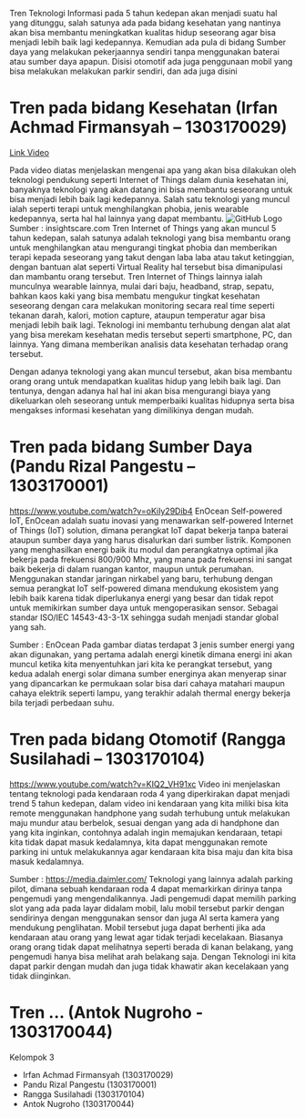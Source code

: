 Tren Teknologi Informasi pada 5 tahun kedepan akan menjadi suatu hal yang ditunggu, salah satunya ada pada bidang kesehatan yang nantinya akan bisa membantu meningkatkan kualitas hidup seseorang agar bisa menjadi lebih baik lagi kedepannya. Kemudian ada pula di bidang Sumber daya yang melakukan pekerjaannya sendiri tanpa menggunakan baterai atau sumber daya apapun. Disisi otomotif ada juga penggunaan mobil yang bisa melakukan melakukan parkir sendiri, dan ada juga disini

# Tren pada bidang Kesehatan (Irfan Achmad Firmansyah – 1303170029)
[Link Video](https://www.youtube.com/watch?v=72vumTWeqe0&t)

Pada video diatas menjelaskan mengenai apa yang akan bisa dilakukan oleh teknologi pendukung seperti Internet of Things dalam dunia kesehatan ini, banyaknya teknologi yang akan datang ini bisa membantu seseorang untuk bisa menjadi lebih baik lagi kedepannya. Salah satu teknologi yang muncul ialah seperti terapi untuk menghilangkan phobia, jenis wearable kedepannya, serta hal hal lainnya yang dapat membantu.
 ![GitHub Logo](/images/logo.png)
Sumber : insightscare.com 
Tren Internet of Things yang akan muncul 5 tahun kedepan, salah satunya adalah teknologi yang bisa membantu orang untuk menghilangkan atau mengurangi tingkat phobia dan memberikan terapi kepada seseorang yang takut dengan laba laba atau takut ketinggian, dengan bantuan alat seperti Virtual Reality hal tersebut bisa dimanipulasi dan mambantu orang tersebut.
Tren Internet of Things lainnya ialah munculnya wearable lainnya, mulai dari baju, headband, strap, sepatu, bahkan kaos kaki yang bisa membatu mengukur tingkat kesehatan seseorang dengan cara melakukan monitoring secara real time seperti tekanan darah, kalori, motion capture, ataupun temperatur agar bisa menjadi lebih baik lagi. 
Teknologi ini membantu terhubung dengan alat alat yang bisa merekam kesehatan medis tersebut seperti smartphone, PC, dan lainnya. Yang dimana memberikan analisis data kesehatan terhadap orang tersebut.


Dengan adanya teknologi yang akan muncul tersebut, akan bisa membantu orang orang untuk mendapatkan kualitas hidup yang lebih baik lagi. Dan tentunya, dengan adanya hal hal ini akan bisa mengurangi biaya yang dikeluarkan oleh seseorang untuk memperbaiki kualitas hidupnya serta bisa mengakses informasi kesehatan yang dimilikinya dengan mudah.

# Tren pada bidang Sumber Daya (Pandu Rizal Pangestu – 1303170001)
https://www.youtube.com/watch?v=oKiIy29Dib4
	EnOcean Self-powered IoT, EnOcean adalah suatu inovasi yang menawarkan self-powered Internet of Things (IoT) solution, dimana perangkat IoT dapat bekerja tanpa baterai ataupun sumber daya yang harus disalurkan dari sumber listrik. Komponen yang menghasilkan energi baik itu modul dan perangkatnya optimal jika bekerja pada frekuensi 800/900 Mhz, yang mana pada frekuensi ini sangat baik bekerja di dalam ruangan kantor, maupun untuk perumahan.
Menggunakan standar jaringan nirkabel yang baru, terhubung dengan semua perangkat IoT self-powered dimana mendukung ekosistem yang lebih baik karena tidak diperlukanya energi yang besar dan tidak repot untuk memikirkan sumber daya untuk mengoperasikan sensor. Sebagai standar ISO/IEC 14543-43-3-1X sehingga sudah menjadi standar global yang sah. 
 
Sumber : EnOcean
	Pada gambar diatas terdapat 3 jenis sumber energi yang akan digunakan, yang pertama adalah energi kinetik dimana energi ini akan muncul ketika kita menyentuhkan jari kita ke perangkat tersebut, yang kedua adalah energi solar dimana sumber energinya akan menyerap sinar yang dipancarkan ke permukaan solar bisa dari cahaya matahari maupun cahaya elektrik seperti lampu, yang terakhir adalah thermal energy bekerja bila terjadi perbedaan suhu.
  
# Tren pada bidang Otomotif (Rangga Susilahadi – 1303170104)
https://www.youtube.com/watch?v=KIQ2_VH91xc
	Video ini menjelaskan tentang teknologi pada kendaraan roda 4 yang diperkirakan dapat menjadi trend 5 tahun kedepan, dalam video ini kendaraan yang kita miliki bisa kita remote menggunakan handphone yang sudah terhubung untuk melakukan maju mundur atau berbelok, sesuai dengan yang ada di handphone dan yang kita inginkan, contohnya adalah ingin memajukan kendaraan, tetapi kita tidak dapat masuk kedalamnya, kita dapat menggunakan remote parking ini untuk melakukannya agar kendaraan kita bisa maju dan kita bisa masuk kedalamnya.
 
Sumber : https://media.daimler.com/
	Teknologi yang lainnya adalah parking pilot, dimana sebuah kendaraan roda 4 dapat memarkirkan dirinya tanpa pengemudi yang mengendalikannya. Jadi pengemudi dapat memilih parking slot yang ada pada layar didalam mobil, lalu mobil tersebut parkir dengan sendirinya dengan menggunakan sensor dan juga AI serta kamera yang mendukung penglihatan. Mobil tersebut juga dapat berhenti jika ada kendaraan atau orang yang lewat agar tidak terjadi kecelakaan. Biasanya orang orang tidak dapat melihatnya seperti berada di kanan belakang, yang pengemudi hanya bisa melihat arah belakang saja. Dengan Teknologi ini kita dapat parkir dengan mudah dan juga tidak khawatir akan kecelakaan yang tidak diinginkan.
  
# Tren ... (Antok Nugroho - 1303170044)
 
Kelompok 3
- Irfan Achmad Firmansyah (1303170029)
- Pandu Rizal Pangestu (1303170001)
- Rangga Susilahadi (1303170104)
- Antok Nugroho (1303170044)


